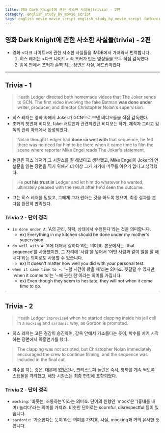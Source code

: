 ```yaml
---
title: 영화 Dark Knight에 관한 사소한 사실들(trivia) - 2편
category: english_study_by_movie_script
tags: english movie movie_script english_study_by_movie_script darkknight
---
```


## 영화 Dark Knight에 관한 사소한 사실들(trivia) - 2편

- 영화 <다크 나이트>에 관한 사소한 사실들을 IMDB에서 가져와서 번역합니다. 
  1. 히스 레저는 <다크 나이트> 속 조커가 만든 영상들을 모두 직접 감독했다. 
  2. 감옥 안에서 조커가 손뼉 치는 장면은 사실, 애드립이었다. 

---

## Trivia - 1

> Heath Ledger directed both homemade videos that The Joker sends to GCN. The first video involving the fake Batman **was done under** writer, producer, and director Christopher Nolan's supervision. 

- 히스 레저는 영화 속에서 Joker가 GCN으로 보낸 비디오들을 직접 감독했다. 
- 조커의 첫번째 비디오, fake-배트맨과 관련되었던 비디오는 작가, 제작자 그리고 감독의 관리 아래에서 완성되었다.

> Nolan thought Ledger had **done so well with** that sequence, he felt there was no need for him to be there when it came time to film the scene where reporter Mike Engel reads The Joker's statement. 

- 놀란은 히스 레저가 그 시퀀스를 잘 해냈다고 생각했고, Mike Engel이 Joker의 연설문을 읽는 장면을 찍기 위해서 더 이상 그가 거기에 머무를 이유가 없다고 생각했다.

> He **put his trust in** Ledger and let him do whatever he wanted, ultimately pleased with the result after he'd seen the outcome.

- 그는 히스 레저를 믿었고, 그에게 그가 원하는 것을 하도록 했으며, 최종 결과를 본 다음 완전히 만족했다. 

### Trivia 2 - 단어 정리

- `is done under A`: 'A의 관리, 허락, 상태에서 수행된다'라는 것을 의미합니다.
  - ex) Everything in my kitchen should be done under my mother's supervision.
- `do well with A`: 'A에 대해서 잘하다'라는 의미죠. 본문에서는 'that sequence'를 사용했지만, 그 자리에 '사람'을 넣어서 '어떤 사람과 같이 일을 잘 해내다'라는 의미로도 사용할 수 있습니다.
  - ex) It doesn't matter how well you did with your personal test. 
- `when it came time to ~:` '~할 시간이 왔을 때'라는 의미죠. 헷갈릴 수 있지만, 'when it comes to'는 '~에 관한 한'이라는 의미를 가집니다.
  - ex) Even though they seem to hesitate, they will not when it come time to do. 

---

## Trivia - 2

> Heath Ledger `improvised` when he started clapping inside his jail cell in a `mocking` and `sardonic` way, as Gordon is promoted. 

- 히스 레저는 고든 경감이 승진하여, 감옥 안에서 가소롭다는 듯이, 박수를 치기 시작하는 장면에서 즉흥연기를 했다. 

> The clapping was not scripted, but Christopher Nolan immediately encouraged the crew to continue filming, and the sequence was included in the final cut.

- 박수를 치는 것은, 대본에 없었으나, 크리스토퍼 놀란은 즉시, 영화를 계속 찍도록 스탭들을 격려했고, 해당 시퀀스는 최종 편집에 포함되었다.

### Trivia 2 - 단어 정리

- `mocking`: '비웃는, 조롱하는'이라는 의미죠. 단어의 원형인 'mock'은 '(흉내를 내며) 놀리다'라는 의미를 가지죠. 비슷한 단어로는 scornful, disrespectful 등이 있습니다.
- `sardonic`: '가소롭다는 듯이'라는 의미를 가지죠. 사실, mocking과 거의 유사한 뜻입니다.
